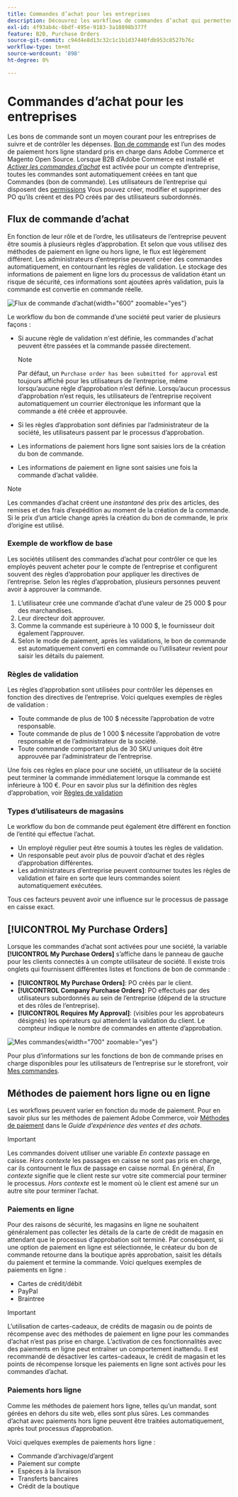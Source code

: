 ```yaml
---
title: Commandes d’achat pour les entreprises
description: Découvrez les workflows de commandes d’achat qui permettent aux entreprises de suivre et de contrôler les dépenses.
exl-id: 4f93ab4c-6bdf-495e-9183-3a18898b377f
feature: B2B, Purchase Orders
source-git-commit: c94d4e8d13c32c1c1b1d37440fdb953c8527b76c
workflow-type: tm+mt
source-wordcount: '898'
ht-degree: 0%

---
```


# Commandes d’achat pour les entreprises

Les bons de commande sont un moyen courant pour les entreprises de suivre et de contrôler les dépenses. [Bon de commande](../stores-purchase/purchase-order.md) est l’un des modes de paiement hors ligne standard pris en charge dans Adobe Commerce et Magento Open Source. Lorsque B2B d’Adobe Commerce est installé et [_Activer les commandes d’achat_](account-company-manage.md#advanced-settings) est activée pour un compte d’entreprise, toutes les commandes sont automatiquement créées en tant que Commandes (bon de commande). Les utilisateurs de l’entreprise qui disposent des [permissions](account-company-roles-permissions.md) Vous pouvez créer, modifier et supprimer des PO qu’ils créent et des PO créés par des utilisateurs subordonnés.

## Flux de commande d’achat

En fonction de leur rôle et de l’ordre, les utilisateurs de l’entreprise peuvent être soumis à plusieurs règles d’approbation. Et selon que vous utilisez des méthodes de paiement en ligne ou hors ligne, le flux est légèrement différent. Les administrateurs d’entreprise peuvent créer des commandes automatiquement, en contournant les règles de validation. Le stockage des informations de paiement en ligne lors du processus de validation étant un risque de sécurité, ces informations sont ajoutées après validation, puis la commande est convertie en commande réelle.

![Flux de commande d’achat](./assets/purchase-order-flow.png){width="600" zoomable="yes"}

Le workflow du bon de commande d’une société peut varier de plusieurs façons :

- Si aucune règle de validation n&#39;est définie, les commandes d&#39;achat peuvent être passées et la commande passée directement.

  >[!NOTE]
  >
  >Par défaut, un `Purchase order has been submitted for approval` est toujours affiché pour les utilisateurs de l’entreprise, même lorsqu’aucune règle d’approbation n’est définie. Lorsqu’aucun processus d’approbation n’est requis, les utilisateurs de l’entreprise reçoivent automatiquement un courrier électronique les informant que la commande a été créée et approuvée.

- Si les règles d’approbation sont définies par l’administrateur de la société, les utilisateurs passent par le processus d’approbation.
- Les informations de paiement hors ligne sont saisies lors de la création du bon de commande.
- Les informations de paiement en ligne sont saisies une fois la commande d’achat validée.

>[!NOTE]
>
>Les commandes d’achat créent une _instantané_ des prix des articles, des remises et des frais d’expédition au moment de la création de la commande. Si le prix d’un article change après la création du bon de commande, le prix d’origine est utilisé.

### Exemple de workflow de base

Les sociétés utilisent des commandes d’achat pour contrôler ce que les employés peuvent acheter pour le compte de l’entreprise et configurent souvent des règles d’approbation pour appliquer les directives de l’entreprise. Selon les règles d’approbation, plusieurs personnes peuvent avoir à approuver la commande.

1. L’utilisateur crée une commande d’achat d’une valeur de 25 000 $ pour des marchandises.
1. Leur directeur doit approuver.
1. Comme la commande est supérieure à 10 000 $, le fournisseur doit également l’approuver.
1. Selon le mode de paiement, après les validations, le bon de commande est automatiquement converti en commande ou l’utilisateur revient pour saisir les détails du paiement.

### Règles de validation

Les règles d’approbation sont utilisées pour contrôler les dépenses en fonction des directives de l’entreprise. Voici quelques exemples de règles de validation :

- Toute commande de plus de 100 $ nécessite l’approbation de votre responsable.
- Toute commande de plus de 1 000 $ nécessite l’approbation de votre responsable et de l’administrateur de la société.
- Toute commande comportant plus de 30 SKU uniques doit être approuvée par l’administrateur de l’entreprise.

Une fois ces règles en place pour une société, un utilisateur de la société peut terminer la commande immédiatement lorsque la commande est inférieure à 100 €. Pour en savoir plus sur la définition des règles d’approbation, voir [Règles de validation](account-dashboard-approval-rules.md)

### Types d’utilisateurs de magasins

Le workflow du bon de commande peut également être différent en fonction de l’entité qui effectue l’achat.

- Un employé régulier peut être soumis à toutes les règles de validation.
- Un responsable peut avoir plus de pouvoir d’achat et des règles d’approbation différentes.
- Les administrateurs d’entreprise peuvent contourner toutes les règles de validation et faire en sorte que leurs commandes soient automatiquement exécutées.

Tous ces facteurs peuvent avoir une influence sur le processus de passage en caisse exact.

## [!UICONTROL My Purchase Orders]

Lorsque les commandes d’achat sont activées pour une société, la variable **[!UICONTROL My Purchase Orders]** s’affiche dans le panneau de gauche pour les clients connectés à un compte utilisateur de société. Il existe trois onglets qui fournissent différentes listes et fonctions de bon de commande :

- **[!UICONTROL My Purchase Orders]**: PO créés par le client.
- **[!UICONTROL Company Purchase Orders]**: PO effectués par des utilisateurs subordonnés au sein de l’entreprise (dépend de la structure et des rôles de l’entreprise).
- **[!UICONTROL Requires My Approval]**: (visibles pour les approbateurs désignés) les opérateurs qui attendent la validation du client. Le compteur indique le nombre de commandes en attente d’approbation.

![Mes commandes](./assets/account-dashboard-my-purchase-orders.png){width="700" zoomable="yes"}

Pour plus d’informations sur les fonctions de bon de commande prises en charge disponibles pour les utilisateurs de l’entreprise sur le storefront, voir [Mes commandes](account-dashboard-my-purchase-orders.md).

## Méthodes de paiement hors ligne ou en ligne

Les workflows peuvent varier en fonction du mode de paiement. Pour en savoir plus sur les méthodes de paiement Adobe Commerce, voir [Méthodes de paiement](../stores-purchase/payments.md) dans le _Guide d’expérience des ventes et des achats_.

>[!IMPORTANT]
>
>Les commandes doivent utiliser une variable _En contexte_ passage en caisse. _Hors contexte_ les passages en caisse ne sont pas pris en charge, car ils contournent le flux de passage en caisse normal. En général, _En contexte_ signifie que le client reste sur votre site commercial pour terminer le processus. _Hors contexte_ est le moment où le client est amené sur un autre site pour terminer l’achat.

### Paiements en ligne

Pour des raisons de sécurité, les magasins en ligne ne souhaitent généralement pas collecter les détails de la carte de crédit de magasin en attendant que le processus d’approbation soit terminé. Par conséquent, si une option de paiement en ligne est sélectionnée, le créateur du bon de commande retourne dans la boutique après approbation, saisit les détails du paiement et termine la commande. Voici quelques exemples de paiements en ligne :

- Cartes de crédit/débit
- PayPal
- Braintree

>[!IMPORTANT]
>
>L’utilisation de cartes-cadeaux, de crédits de magasin ou de points de récompense avec des méthodes de paiement en ligne pour les commandes d’achat n’est pas prise en charge. L’activation de ces fonctionnalités avec des paiements en ligne peut entraîner un comportement inattendu. Il est recommandé de désactiver les cartes-cadeaux, le crédit de magasin et les points de récompense lorsque les paiements en ligne sont activés pour les commandes d’achat.

### Paiements hors ligne

Comme les méthodes de paiement hors ligne, telles qu’un mandat, sont gérées en dehors du site web, elles sont plus sûres. Les commandes d’achat avec paiements hors ligne peuvent être traitées automatiquement, après tout processus d’approbation.

Voici quelques exemples de paiements hors ligne :

- Commande d’archivage/d’argent
- Paiement sur compte
- Espèces à la livraison
- Transferts bancaires
- Crédit de la boutique
